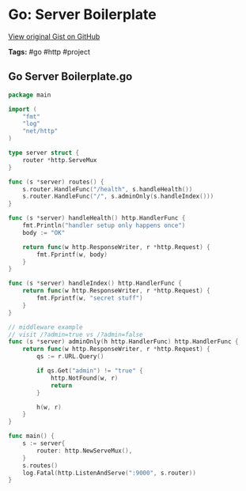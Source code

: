 # Go: Server Boilerplate 

[View original Gist on GitHub](https://gist.github.com/Integralist/7d9b10e7f691605792cc182910eb070f)

**Tags:** #go #http #project

## Go Server Boilerplate.go

```go
package main

import (
	"fmt"
	"log"
	"net/http"
)

type server struct {
	router *http.ServeMux
}

func (s *server) routes() {
	s.router.HandleFunc("/health", s.handleHealth())
	s.router.HandleFunc("/", s.adminOnly(s.handleIndex()))
}

func (s *server) handleHealth() http.HandlerFunc {
	fmt.Println("handler setup only happens once")
	body := "OK"

	return func(w http.ResponseWriter, r *http.Request) {
		fmt.Fprintf(w, body)
	}
}

func (s *server) handleIndex() http.HandlerFunc {
	return func(w http.ResponseWriter, r *http.Request) {
		fmt.Fprintf(w, "secret stuff")
	}
}

// middleware example
// visit /?admin=true vs /?admin=false
func (s *server) adminOnly(h http.HandlerFunc) http.HandlerFunc {
	return func(w http.ResponseWriter, r *http.Request) {
		qs := r.URL.Query()

		if qs.Get("admin") != "true" {
			http.NotFound(w, r)
			return
		}

		h(w, r)
	}
}

func main() {
	s := server{
		router: http.NewServeMux(),
	}
	s.routes()
	log.Fatal(http.ListenAndServe(":9000", s.router))
}
```

